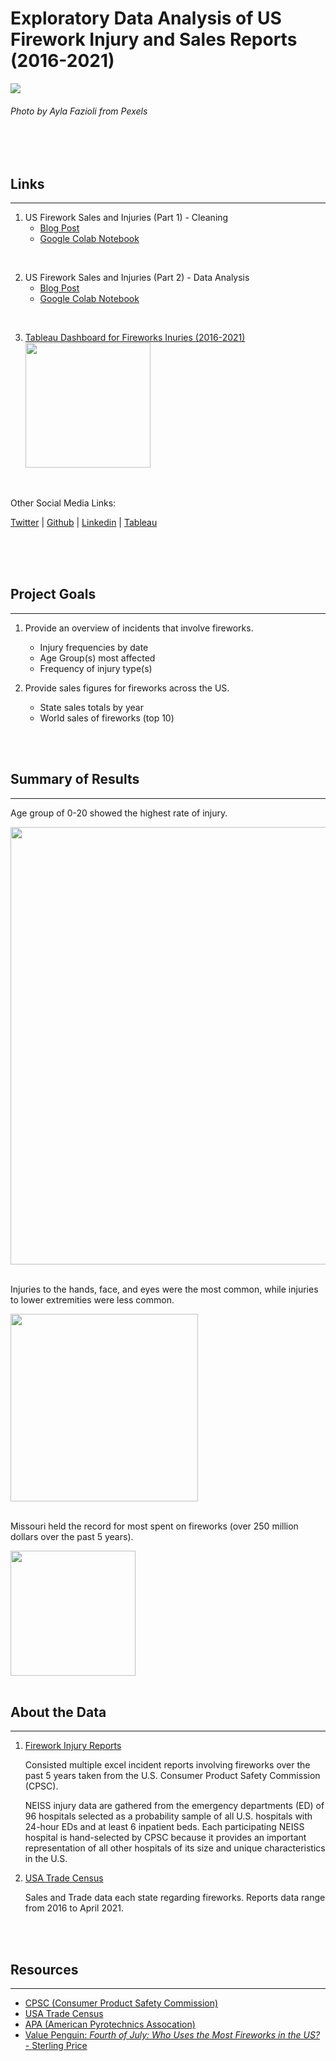 # __Exploratory Data Analysis of US Firework Injury and Sales Reports (2016-2021)__

<img src="https://raw.githubusercontent.com/drusho/EDA_US_Firework_Sales_and_Injuries/main/assets/pexels-ayla-fazioli-5130121_wide.png">

###### _Photo by Ayla Fazioli from Pexels_

<br>
<br>


## Links
---
1. US Firework Sales and Injuries (Part 1) - Cleaning
   - [Blog Post](https://drusho.github.io/pandas/data%20cleaning/2021/07/14/_06_25_firework_part_1_cleaning.html)
   - [Google Colab Notebook](https://drive.google.com/file/d/1HoHdYjWWict5lh3yNDFu8dXNp4NVKpI_/view?usp=sharing)

<br>

2. US Firework Sales and Injuries (Part 2) - Data Analysis
   - [Blog Post](https://drusho.github.io/pandas/plotly/seaborn/2021/07/14/_07_03_firework_part_2_eda.html)
   - [Google Colab Notebook](https://colab.research.google.com/drive/1UksUenbmj76pvJPd42b9zzzTkZtMkRy6?usp=sharing)

<br>

3. [Tableau Dashboard for Fireworks Inuries (2016-2021)](https://public.tableau.com/app/profile/drusho/viz/USFireworkInjuries2016-2021/Dashboard1)
[<img src="https://raw.githubusercontent.com/drusho/EDA_US_Firework_Sales_and_Injuries/main/assets/tableau_dashboard_preview.png" height="200"/>](https://public.tableau.com/app/profile/drusho/viz/USFireworkInjuries2016-2021/Dashboard1)


<br>

Other Social Media Links:

  [Twitter](https://twitter.com/drusho)  |  [Github](https://github.com/drusho)  |  [Linkedin](https://linkedin.com/in/davidrusho)  |  [Tableau](https://public.tableau.com/app/profile/drusho)

<br>

<br>
<br>

## Project Goals
---

1. Provide an overview of incidents that involve fireworks.
   - Injury frequencies by date
   - Age Group(s) most affected
   - Frequency of injury type(s)

2. Provide sales figures for fireworks across the US.
   - State sales totals by year
   - World sales of fireworks (top 10)

<br>
<br>



## Summary of Results
---

Age group of 0-20 showed the highest rate of injury.

<img src="https://raw.githubusercontent.com/drusho/EDA_US_Firework_Sales_and_Injuries/main/reports/figures/Incident%20Counts%20by%20Age_Bar.png" width="700"/>

<br>
<br>

Injuries to the hands, face, and eyes were the most common, while injuries to lower extremities were less common.

<img src="https://raw.githubusercontent.com/drusho/EDA_US_Firework_Sales_and_Injuries/main/reports/figures/Incident%20Counts%20by%20Body%20Part.png" height="300"/>

<br>
<br>

Missouri held the record for most spent on fireworks (over 250 million dollars over the past 5 years).

<img src="https://raw.githubusercontent.com/drusho/EDA_US_Firework_Sales_and_Injuries/main/reports/figures/Total%20State%20Firework%20Sales%20(%24USD)%202016-2020%20(map).png" height="200"/>

<br>
<br>


## About the Data
---


1. [Firework Injury Reports](https://www.cpsc.gov/cgibin/NEISSQuery/UserCriteria.aspx?UserAff=5x08cgz9T6YPDAZJzvlZjA%3d%3d&UserAffOther=9OYR9kUytIsLilKZieD5xg%3d%3d)

   Consisted multiple excel incident reports involving fireworks over the past 5 years taken from the U.S. Consumer Product Safety Commission (CPSC).

   NEISS injury data are gathered from the emergency departments (ED) of 96 hospitals selected as a probability sample of all U.S. hospitals with 24-hour EDs and at least 6 inpatient beds. Each participating NEISS hospital is hand-selected by CPSC because it provides an important representation of all other hospitals of its size and unique characteristics in the U.S.

2. [USA Trade Census](https://usatrade.census.gov/)

   Sales and Trade data each state regarding fireworks.  Reports data range from 2016 to April 2021.

<br>
<br>

## Resources
---

- [CPSC (Consumer Product Safety Commission)](https://www.cpsc.gov/cgibin/NEISSQuery/UserCriteria.aspx?UserAff=5x08cgz9T6YPDAZJzvlZjA%3d%3dUserAffOther=9OYR9kUytIsLilKZieD5xg%3d%3d)
- [USA Trade Census](https://usatrade.census.gov/)
- [APA (American Pyrotechnics Assocation)](https://www.americanpyro.com/industry-facts-figures)
- [Value Penguin: _Fourth of July: Who Uses the Most Fireworks in the US?_ - Sterling Price ](https://www.valuepenguin.com/who-uses-most-fireworks-united-states)
</details>
